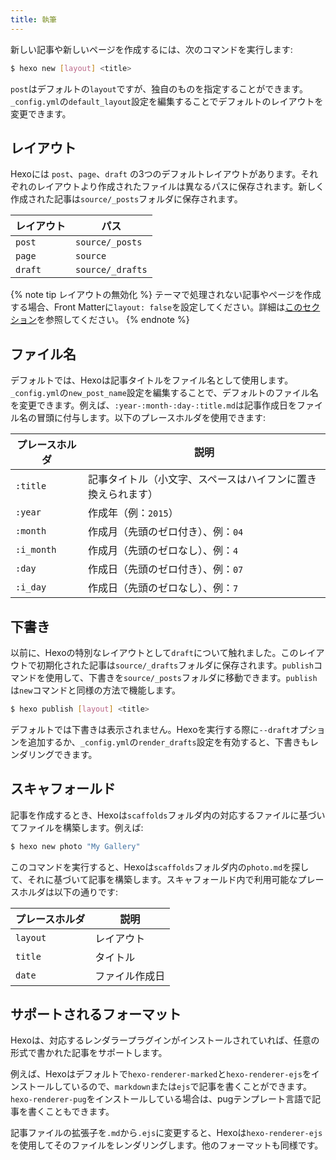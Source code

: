 ```yaml
---
title: 執筆
---
```


新しい記事や新しいページを作成するには、次のコマンドを実行します:

``` bash
$ hexo new [layout] <title>
```

`post`はデフォルトの`layout`ですが、独自のものを指定することができます。`_config.yml`の`default_layout`設定を編集することでデフォルトのレイアウトを変更できます。

## レイアウト

Hexoには `post`、`page`、`draft` の3つのデフォルトレイアウトがあります。それぞれのレイアウトより作成されたファイルは異なるパスに保存されます。新しく作成された記事は`source/_posts`フォルダに保存されます。

レイアウト | パス
--- | ---
`post` | `source/_posts`
`page` | `source`
`draft` | `source/_drafts`

{% note tip レイアウトの無効化 %}
テーマで処理されない記事やページを作成する場合、Front Matterに`layout: false`を設定してください。詳細は[このセクション](front-matter#レイアウト)を参照してください。
{% endnote %}

## ファイル名

デフォルトでは、Hexoは記事タイトルをファイル名として使用します。`_config.yml`の`new_post_name`設定を編集することで、デフォルトのファイル名を変更できます。例えば、`:year-:month-:day-:title.md`は記事作成日をファイル名の冒頭に付与します。以下のプレースホルダを使用できます:

プレースホルダ | 説明
--- | ---
`:title` | 記事タイトル（小文字、スペースはハイフンに置き換えられます）
`:year` | 作成年（例：`2015`）
`:month` | 作成月（先頭のゼロ付き）、例：`04`
`:i_month` | 作成月（先頭のゼロなし）、例：`4`
`:day` | 作成日（先頭のゼロ付き）、例：`07`
`:i_day` | 作成日（先頭のゼロなし）、例：`7`

## 下書き

以前に、Hexoの特別なレイアウトとして`draft`について触れました。このレイアウトで初期化された記事は`source/_drafts`フォルダに保存されます。`publish`コマンドを使用して、下書きを`source/_posts`フォルダに移動できます。`publish`は`new`コマンドと同様の方法で機能します。

``` bash
$ hexo publish [layout] <title>
```

デフォルトでは下書きは表示されません。Hexoを実行する際に`--draft`オプションを追加するか、`_config.yml`の`render_drafts`設定を有効すると、下書きもレンダリングできます。

## スキャフォールド

記事を作成するとき、Hexoは`scaffolds`フォルダ内の対応するファイルに基づいてファイルを構築します。例えば:

``` bash
$ hexo new photo "My Gallery"
```

このコマンドを実行すると、Hexoは`scaffolds`フォルダ内の`photo.md`を探して、それに基づいて記事を構築します。スキャフォールド内で利用可能なプレースホルダは以下の通りです:

プレースホルダ | 説明
--- | ---
`layout` | レイアウト
`title` | タイトル
`date` | ファイル作成日

## サポートされるフォーマット

Hexoは、対応するレンダラープラグインがインストールされていれば、任意の形式で書かれた記事をサポートします。

例えば、Hexoはデフォルトで`hexo-renderer-marked`と`hexo-renderer-ejs`をインストールしているので、`markdown`または`ejs`で記事を書くことができます。`hexo-renderer-pug`をインストールしている場合は、pugテンプレート言語で記事を書くこともできます。

記事ファイルの拡張子を`.md`から`.ejs`に変更すると、Hexoは`hexo-renderer-ejs`を使用してそのファイルをレンダリングします。他のフォーマットも同様です。
